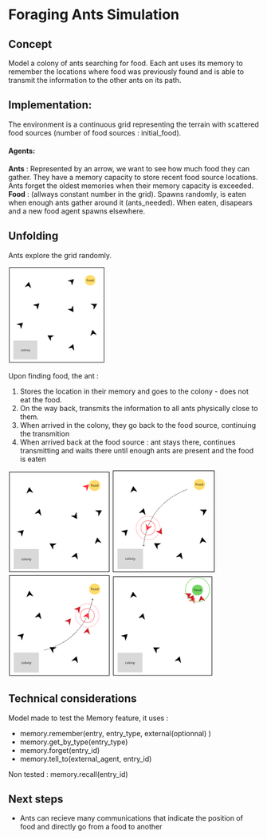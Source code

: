 # Foraging Ants Simulation

## Concept
Model a colony of ants searching for food. Each ant uses its memory to remember the locations where food was previously found and is able to transmit the information to the other ants on its path.


## Implementation:

The environment is a continuous grid representing the terrain with scattered food sources (number of food sources : initial_food).​

#### Agents: 
**Ants** : Represented by an arrow, we want to see how much food they can gather. They have a memory capacity to store recent food source locations.​ Ants forget the oldest memories when their memory capacity is exceeded.
**Food** : (allways constant number in the grid). Spawns randomly, is eaten when enough ants gather around it (ants_needed). When eaten, disapears and a new food agent spawns elsewhere.



## Unfolding

Ants explore the grid randomly.​ 

![base situation](img/ant1.png)

Upon finding food, the ant :
1. Stores the location in their memory and goes to the colony - does not eat the food.
2. On the way back, transmits the information to all ants physically close to them.
3. When arrived in the colony, they go back to the food source, continuing the transmition
4. When arrived back at the food source : ant stays there, continues transmitting and waits there until enough ants are present and the food is eaten


![alt text](img/ant2.png) ![alt text](img/ant4.png) ![alt text](img/ant5.png) ![alt text](img/ant6.png)

## Technical considerations

Model made to test the Memory feature, it uses :
- memory.remember(entry, entry_type, external(optionnal) )
- memory.get_by_type(entry_type)
- memory.forget(entry_id)
- memory.tell_to(external_agent, entry_id)

Non tested : memory.recall(entry_id)


## Next steps

- Ants can recieve many communications that indicate the position of food and directly go from a food to another

